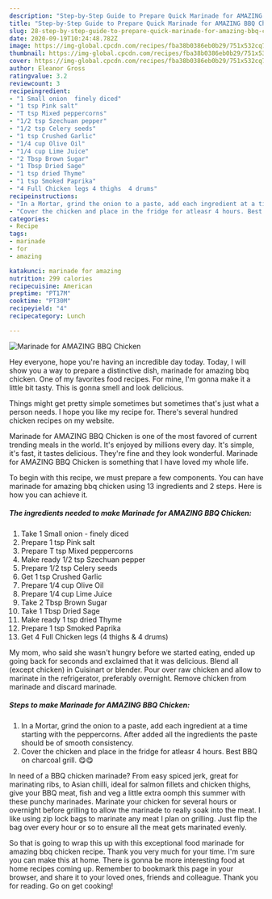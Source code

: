 ```yaml
---
description: "Step-by-Step Guide to Prepare Quick Marinade for AMAZING BBQ Chicken"
title: "Step-by-Step Guide to Prepare Quick Marinade for AMAZING BBQ Chicken"
slug: 28-step-by-step-guide-to-prepare-quick-marinade-for-amazing-bbq-chicken
date: 2020-09-19T10:24:48.782Z
image: https://img-global.cpcdn.com/recipes/fba38b0386eb0b29/751x532cq70/marinade-for-amazing-bbq-chicken-recipe-main-photo.jpg
thumbnail: https://img-global.cpcdn.com/recipes/fba38b0386eb0b29/751x532cq70/marinade-for-amazing-bbq-chicken-recipe-main-photo.jpg
cover: https://img-global.cpcdn.com/recipes/fba38b0386eb0b29/751x532cq70/marinade-for-amazing-bbq-chicken-recipe-main-photo.jpg
author: Eleanor Gross
ratingvalue: 3.2
reviewcount: 3
recipeingredient:
- "1 Small onion  finely diced"
- "1 tsp Pink salt"
- "T tsp Mixed peppercorns"
- "1/2 tsp Szechuan pepper"
- "1/2 tsp Celery seeds"
- "1 tsp Crushed Garlic"
- "1/4 cup Olive Oil"
- "1/4 cup Lime Juice"
- "2 Tbsp Brown Sugar"
- "1 Tbsp Dried Sage"
- "1 tsp dried Thyme"
- "1 tsp Smoked Paprika"
- "4 Full Chicken legs 4 thighs  4 drums"
recipeinstructions:
- "In a Mortar, grind the onion to a paste, add each ingredient at a time starting with the peppercorns. After added all the ingredients the paste should be of smooth consistency."
- "Cover the chicken and place in the fridge for atleasr 4 hours. Best BBQ on charcoal grill. 😋😋"
categories:
- Recipe
tags:
- marinade
- for
- amazing

katakunci: marinade for amazing 
nutrition: 299 calories
recipecuisine: American
preptime: "PT17M"
cooktime: "PT30M"
recipeyield: "4"
recipecategory: Lunch

---
```



![Marinade for AMAZING BBQ Chicken](https://img-global.cpcdn.com/recipes/fba38b0386eb0b29/751x532cq70/marinade-for-amazing-bbq-chicken-recipe-main-photo.jpg)

Hey everyone, hope you're having an incredible day today. Today, I will show you a way to prepare a distinctive dish, marinade for amazing bbq chicken. One of my favorites food recipes. For mine, I'm gonna make it a little bit tasty. This is gonna smell and look delicious.

Things might get pretty simple sometimes but sometimes that&#39;s just what a person needs. I hope you like my recipe for. There&#39;s several hundred chicken recipes on my website.

Marinade for AMAZING BBQ Chicken is one of the most favored of current trending meals in the world. It's enjoyed by millions every day. It's simple, it's fast, it tastes delicious. They're fine and they look wonderful. Marinade for AMAZING BBQ Chicken is something that I have loved my whole life.


To begin with this recipe, we must prepare a few components. You can have marinade for amazing bbq chicken using 13 ingredients and 2 steps. Here is how you can achieve it.

<!--inarticleads1-->

##### The ingredients needed to make Marinade for AMAZING BBQ Chicken:

1. Take 1 Small onion - finely diced
1. Prepare 1 tsp Pink salt
1. Prepare T tsp Mixed peppercorns
1. Make ready 1/2 tsp Szechuan pepper
1. Prepare 1/2 tsp Celery seeds
1. Get 1 tsp Crushed Garlic
1. Prepare 1/4 cup Olive Oil
1. Prepare 1/4 cup Lime Juice
1. Take 2 Tbsp Brown Sugar
1. Take 1 Tbsp Dried Sage
1. Make ready 1 tsp dried Thyme
1. Prepare 1 tsp Smoked Paprika
1. Get 4 Full Chicken legs (4 thighs &amp; 4 drums)


My mom, who said she wasn&#39;t hungry before we started eating, ended up going back for seconds and exclaimed that it was delicious. Blend all (except chicken) in Cuisinart or blender. Pour over raw chicken and allow to marinate in the refrigerator, preferably overnight. Remove chicken from marinade and discard marinade. 

<!--inarticleads2-->

##### Steps to make Marinade for AMAZING BBQ Chicken:

1. In a Mortar, grind the onion to a paste, add each ingredient at a time starting with the peppercorns. After added all the ingredients the paste should be of smooth consistency.
1. Cover the chicken and place in the fridge for atleasr 4 hours. Best BBQ on charcoal grill. 😋😋


In need of a BBQ chicken marinade? From easy spiced jerk, great for marinating ribs, to Asian chilli, ideal for salmon fillets and chicken thighs, give your BBQ meat, fish and veg a little extra oomph this summer with these punchy marinades. Marinate your chicken for several hours or overnight before grilling to allow the marinade to really soak into the meat. I like using zip lock bags to marinate any meat I plan on grilling. Just flip the bag over every hour or so to ensure all the meat gets marinated evenly. 

So that is going to wrap this up with this exceptional food marinade for amazing bbq chicken recipe. Thank you very much for your time. I'm sure you can make this at home. There is gonna be more interesting food at home recipes coming up. Remember to bookmark this page in your browser, and share it to your loved ones, friends and colleague. Thank you for reading. Go on get cooking!

